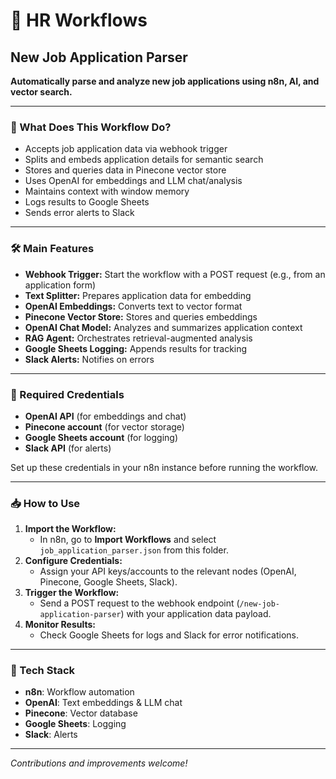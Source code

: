 # 👔 HR Workflows

## New Job Application Parser

**Automatically parse and analyze new job applications using n8n, AI, and vector search.**

---

### 🚀 What Does This Workflow Do?
- Accepts job application data via webhook trigger
- Splits and embeds application details for semantic search
- Stores and queries data in Pinecone vector store
- Uses OpenAI for embeddings and LLM chat/analysis
- Maintains context with window memory
- Logs results to Google Sheets
- Sends error alerts to Slack

---

### 🛠️ Main Features
- **Webhook Trigger:** Start the workflow with a POST request (e.g., from an application form)
- **Text Splitter:** Prepares application data for embedding
- **OpenAI Embeddings:** Converts text to vector format
- **Pinecone Vector Store:** Stores and queries embeddings
- **OpenAI Chat Model:** Analyzes and summarizes application context
- **RAG Agent:** Orchestrates retrieval-augmented analysis
- **Google Sheets Logging:** Appends results for tracking
- **Slack Alerts:** Notifies on errors

---

### 🔑 Required Credentials
- **OpenAI API** (for embeddings and chat)
- **Pinecone account** (for vector storage)
- **Google Sheets account** (for logging)
- **Slack API** (for alerts)

Set up these credentials in your n8n instance before running the workflow.

---

### 📥 How to Use
1. **Import the Workflow:**
   - In n8n, go to **Import Workflows** and select `job_application_parser.json` from this folder.
2. **Configure Credentials:**
   - Assign your API keys/accounts to the relevant nodes (OpenAI, Pinecone, Google Sheets, Slack).
3. **Trigger the Workflow:**
   - Send a POST request to the webhook endpoint (`/new-job-application-parser`) with your application data payload.
4. **Monitor Results:**
   - Check Google Sheets for logs and Slack for error notifications.

---

### 🧩 Tech Stack
- **n8n**: Workflow automation
- **OpenAI**: Text embeddings & LLM chat
- **Pinecone**: Vector database
- **Google Sheets**: Logging
- **Slack**: Alerts

---

_Contributions and improvements welcome!_ 